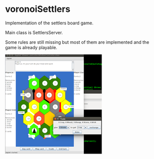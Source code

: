voronoiSettlers
===============

Implementation of the settlers board game.

Main class is SettlersServer.

Some rules are still missing but most of them are implemented and the game is already playable.

![alt tag](https://github.com/geoalgo/voronoiSettlers/blob/master/settlers.png)


